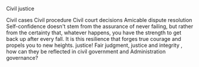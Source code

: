 Civil justice

Civil cases
Civil procedure
Civil court decisions
Amicable dispute resolution
Self-confidence doesn't stem from the assurance of never failing,
but rather from the certainty that, whatever happens, 
you have the strength to get back up after every fall. 
It is this resilience that forges true courage and propels you to new heights.
justice!    Fair judgment, justice and integrity ,
how can they be reflected in civil government and Administration governance?
